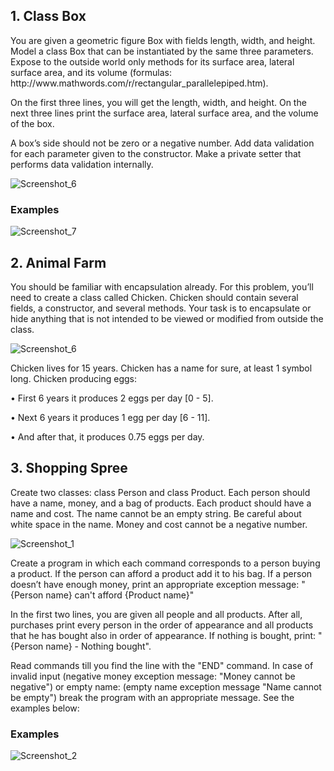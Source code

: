 <h2>1.	Class Box</h2>
<p>You are given a geometric figure Box with fields length, width, and height. Model a class Box that can be instantiated by the same three parameters. Expose to the outside world only methods for its surface area, lateral surface area, and its volume (formulas: http://www.mathwords.com/r/rectangular_parallelepiped.htm).</p>
<p>On the first three lines, you will get the length, width, and height. On the next three lines print the surface area, lateral surface area, and the volume of the box.</p>
<p>A box’s side should not be zero or a negative number. Add data validation for each parameter given to the constructor. Make a private setter that performs data validation internally.</p>

![Screenshot_6](https://user-images.githubusercontent.com/73018624/198255871-337aa545-bb69-446d-ba9b-796c77823671.jpg)

<h3>Examples</h3>

![Screenshot_7](https://user-images.githubusercontent.com/73018624/198255982-9e05af11-547d-4795-beff-7c9d1ef94796.jpg)

<h2>2.	Animal Farm</h2>
<p>You should be familiar with encapsulation already. For this problem, you’ll need to create a class called Chicken. Chicken should contain several fields, a constructor, and several methods. Your task is to encapsulate or hide anything that is not intended to be viewed or modified from outside the class.</p>

![Screenshot_6](https://user-images.githubusercontent.com/73018624/198869484-3d0261f2-ef47-49c1-905b-105eaa18334e.jpg)

<p>Chicken lives for 15 years. Chicken has a name for sure, at least 1 symbol long. Chicken producing eggs:</p>
<p>•	First 6 years it produces 2 eggs per day [0 - 5].</p>
<p>•	Next 6 years it produces 1 egg per day [6 - 11].</p>
<p>•	And after that, it produces 0.75 eggs per day.</p>

<h2>3.	Shopping Spree</h2>
<p>Create two classes: class Person and class Product. Each person should have a name, money, and a bag of products. Each product should have a name and cost. The name cannot be an empty string. Be careful about white space in the name. Money and cost cannot be a negative number.</p>

![Screenshot_1](https://user-images.githubusercontent.com/73018624/199023292-20b87a78-7255-45bd-98d4-26a99fa81d18.jpg)

<p>Create a program in which each command corresponds to a person buying a product. If the person can afford a product add it to his bag. If a person doesn’t have enough money, print an appropriate exception message:
"{Person name} can't afford {Product name}"
</p>
<p>In the first two lines, you are given all people and all products. After all, purchases print every person in the order of appearance and all products that he has bought also in order of appearance. If nothing is bought, print: 
"{Person name} - Nothing bought".
</p>
<p>Read commands till you find the line with the "END" command. In case of invalid input (negative money exception message: "Money cannot be negative") or empty name: (empty name exception message "Name cannot be empty") break the program with an appropriate message. See the examples below:</p>
<h3>Examples</h3>

![Screenshot_2](https://user-images.githubusercontent.com/73018624/199023646-ba7596f3-5bac-423d-b81f-c9192d77a60a.jpg)


